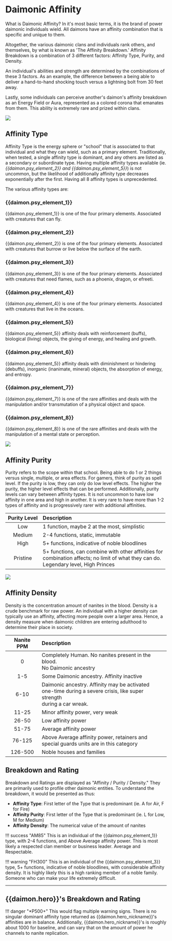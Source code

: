 # Daimonic Affinity
What is Daimonic Affinity?  In it's most basic terms, it is the brand of power daimonic individuals wield.  All daimons have an affinity combination that is specific and unique to them.  

Altogether, the various daimonic clans and individuals rank others, and themselves, by what is known as 'The Affinity Breakdown.'  Affinity Breakdown is a combination of 3 different factors: Affinity Type, Purity, and Density.  

An individual's abilities and strength are determined by the combinations of these 3 factors.  As an example, the difference between a being able to deliver a hand-to-hand shocking touch versus a lightning bolt from 30 feet away.

Lastly, some individuals can perceive another's daimon's affinity breakdown as an Energy Field or Aura, represented as a colored corona that emanates from them.  This ability is extremely rare and prized within clans.

![](../../../assets/divider.png)


## Affinity Type
Affinity Type is the energy sphere or "school" that is associated to that individual and what they can wield, such as a primary element.  Traditionally, when tested, a single affinity type is dominant, and any others are listed as a secondary or subordinate type.   Having multiple affinity types available (ie. *{{daimon.psy_element_2}} and {{daimon.psy_element_5}}*) is not uncommon, but the likelihood of additionally affinity type decreases exponentially after the first.   Having all 8 affinity types is unprecedented.

The various affinity types are:

### {{daimon.psy_element_1}}
{{daimon.psy_element_1}} is one of the four primary elements.  Associated with creatures that can fly.

### {{daimon.psy_element_2}}
{{daimon.psy_element_2}} is one of the four primary elements.  Associated with creatures that burrow or live below the surface of the earth.

### {{daimon.psy_element_3}}
{{daimon.psy_element_3}} is one of the four primary elements.  Associated with creatures that need flames, such as a phoenix, dragon, or efreeti.

### {{daimon.psy_element_4}}
{{daimon.psy_element_4}} is one of the four primary elements.  Associated with creatures that live in the oceans.

### {{daimon.psy_element_5}}
{{daimon.psy_element_5}} affinity deals with reinforcement (buffs), biological (living) objects, the giving of energy, and healing and growth.

### {{daimon.psy_element_6}}
{{daimon.psy_element_5}} affinity deals with diminishment or hindering (debuffs), inorganic (inanimate, mineral) objects, the absorption of energy, and entropy.

### {{daimon.psy_element_7}}
{{daimon.psy_element_7}} is one of the rare affinities and deals with the manipulation and/or transmutation of a physical object and space.   

### {{daimon.psy_element_8}}
{{daimon.psy_element_8}} is one of the rare affinities and deals with the manipulation of a mental state or perception.

![](../../../assets/divider.png)

## Affinity Purity
Purity refers to the scope within that school.  Being able to do 1 or 2 things versus single, multiple, or area effects.  For gamers, think of purity as spell level.   If the purity is low, they can only do low level effects.  The higher the purity, the higher level effects that can be performed.  Additionally, purity levels can vary between affinity types.   It is not uncommon to have low affinity in one area and high in another.   It is very rare to have more than 1-2 types of affinity and is progressively rarer with additional affinities.

| Purity Level | Description        |
| :----------: | :----------------- |
| Low          | 1 function, maybe 2 at the most, simplistic
| Medium       | 2-4 functions, static, immutable
| High         | 5+ functions, indicative of noble bloodlines
| Pristine     | 5+ functions, can combine with other affinities for <br> combination affects; no limit of what they can do.  <br> Legendary level, High Princes

![](../../../assets/divider.png)

## Affinity Density
Density is the concentration amount of nanites in the blood.  Density is a crude benchmark for raw power.   An individual with a higher density can typically use an affinity, affecting more people over a larger area.   Hence, a density measure when daimonic children are entering adulthood to determine their place in society.

| Nanite PPM  | Description        |
| :---------: | :----------------- |
| 0           | Completely Human. No nanites present in the blood. <br> No Daimonic ancestry
| 1-5         | Some Daimonic ancestry. Affinity inactive
| 6-10        | Daimonic ancestry. Affinity may be activated <br> one-time during a severe crisis, like super strength <br> during a car wreak.
| 11-25       | Minor affinity power, very weak
| 26-50       | Low affinity power
| 51-75       | Average affinity power
| 76-125      | Above Average affinity power, retainers and <br> special guards units are in this category
| 126-500     | Noble houses and families

## Breakdown and Rating
Breakdown and Ratings are displayed as "Affinity / Purity / Density."  They are primarily used to profile other daimonic entities.  To understand the breakdown, it would be presented as thus:

  * **Affinity Type**: First letter of the Type that is predominant (ie. A for Air, F for Fire)
  * **Affinity Purity**: First letter of the Type that is predominant (ie. L for Low, M for Medium)
  * **Affinity Density**: The numerical value of the amount of nanites

!!! success "AM85"
    This is an individual of the {{daimon.psy_element_1}} type, with 2-4 functions, and Above Average affinity power.  This is most likely a respected clan member or business leader.  Average and Respectable.

!!! warning "FH300"
    This is an individual of the {{daimon.psy_element_3}} type, 5+ functions, indicative of noble bloodlines, with considerable affinity density.  It is highly likely this is a high ranking member of a noble family.  Someone who can make your life extremely difficult.

---
## {{daimon.hero}}'s Breakdown and Rating
!!! danger "*P500+"
    This would flag multiple warning signs.  There is no singular dominant affinity type returned as {{daimon.hero_nickname}}'s affinities are in balance.  Additionally, {{daimon.hero_nickname}}'s is roughly about 1000 for baseline, and can vary that on the amount of power he channels to nanite replication.
